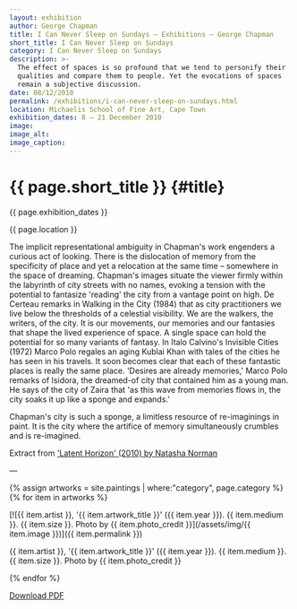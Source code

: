 ```yaml
---
layout: exhibition
author: George Chapman
title: I Can Never Sleep on Sundays — Exhibitions — George Chapman
short_title: I Can Never Sleep on Sundays
category: I Can Never Sleep on Sundays
description: >-
  The effect of spaces is so profound that we tend to personify their
  qualities and compare them to people. Yet the evocations of spaces
  remain a subjective discussion.
date: 08/12/2010
permalink: /exhibitions/i-can-never-sleep-on-sundays.html
location: Michaelis School of Fine Art, Cape Town
exhibition_dates: 8 — 21 December 2010
image:
image_alt:
image_caption:
---
```


# {{ page.short_title }} {#title}
{{ page.exhibition_dates }}

{{ page.location }}

The implicit representational ambiguity in Chapman's work engenders a
curious act of looking. There is the dislocation of memory from the
specificity of place and yet a relocation at the same time – somewhere
in the space of dreaming. Chapman's images situate the viewer firmly
within the labyrinth of city streets with no names, evoking a tension
with the potential to fantasize 'reading' the city from a vantage point
on high. De Certeau remarks in Walking in the City (1984) that as city
practitioners we live below the thresholds of a celestial visibility. We
are the walkers, the writers, of the city. It is our movements, our
memories and our fantasies that shape the lived experience of space. A
single space can hold the potential for so many variants of fantasy. In
Italo Calvino's Invisible Cities (1972) Marco Polo regales an aging
Kublai Khan with tales of the cities he has seen in his travels. It soon
becomes clear that each of these fantastic places is really the same
place. 'Desires are already memories,' Marco Polo remarks of Isidora,
the dreamed-of city that contained him as a young man. He says of the
city of Zaira that 'as this wave from memories flows in, the city soaks
it up like a sponge and expands.'

Chapman's city is such a sponge, a limitless resource of re-imaginings
in paint. It is the city where the artifice of memory simultaneously
crumbles and is re-imagined.

Extract from <a href="/writing/latent-horizon.html" target="_blank"
class="bb b--dashed bl-0 bt-0 br-0 black-90 hover-red link ma0
sans-serif">'Latent Horizon' (2010) by Natasha Norman</a>

—  

{% assign artworks = site.paintings | where:"category", page.category  %}
{% for item in artworks %}

[![{{ item.artist }}, '{{ item.artwork_title }}' ({{ item.year }}). {{ item.medium }}. {{ item.size }}. Photo by {{ item.photo_credit }}](/assets/img/{{ item.image }})]({{ item.permalink }})

{{ item.artist }}, '{{ item.artwork_title }}' ({{ item.year }}). {{ item.medium }}. {{ item.size }}. Photo by {{ item.photo_credit }}

{% endfor %}

<a
href="/assets/docs/george_chapman-i_can_never_sleep_on_sundays_exhibition_catalogue_2010.pdf"
target="_blank" class="bb b--dashed bl-0 bt-0 br-0 black-90 hover-red
link ma0 sans-serif">Download PDF</a>
